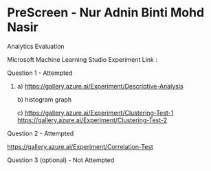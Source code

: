 # PreScreen - Nur Adnin Binti Mohd Nasir

Analytics Evaluation

Microsoft Machine Learning Studio Experiment Link : 

Question 1 - Attempted

1. a) https://gallery.azure.ai/Experiment/Descriptive-Analysis

   b) histogram graph
   
   c) https://gallery.azure.ai/Experiment/Clustering-Test-1
      https://gallery.azure.ai/Experiment/Clustering-Test-2

Question 2 - Attempted 

https://gallery.azure.ai/Experiment/Correlation-Test

Question 3 (optional) - Not Attempted 
